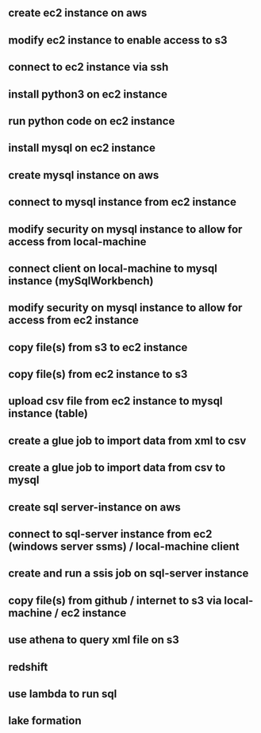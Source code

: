   
## create ec2 instance on aws

## modify ec2 instance to enable access to s3

## connect to ec2 instance via ssh

## install python3 on ec2 instance

## run python code on ec2 instance

## install mysql on ec2 instance

## create mysql instance on aws

## connect to mysql instance from ec2 instance

## modify security on mysql instance to allow for access from local-machine

## connect client on local-machine to mysql instance (mySqlWorkbench)

## modify security on mysql instance to allow for access from ec2 instance

## copy file(s) from s3 to ec2 instance

## copy file(s) from ec2 instance to s3

## upload csv file from ec2 instance to mysql instance (table)

## create a glue job to import data from xml to csv

## create a glue job to import data from csv to mysql

## create sql server-instance on aws

## connect to sql-server instance from ec2 (windows server ssms) / local-machine client

## create and run a ssis job on sql-server instance

## copy file(s) from github / internet to s3 via local-machine / ec2 instance

## use athena to query xml file on s3

## redshift

## use lambda to run sql

## lake formation

